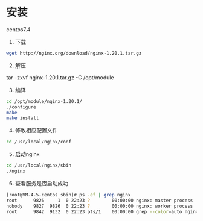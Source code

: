 # 安装

centos7.4

1. 下载

``` bash
wget http://nginx.org/download/nginx-1.20.1.tar.gz
```

2. 解压

tar -zxvf nginx-1.20.1.tar.gz -C /opt/module

3. 编译

``` bash
cd /opt/module/nginx-1.20.1/
./configure
make
make install
```

4. 修改相应配置文件

``` bash
cd /usr/local/nginx/conf
```

5. 启动nginx

``` bash
cd /usr/local/nginx/sbin
./nginx
```

6. 查看服务是否启动成功

``` bash
[root@VM-4-5-centos sbin]# ps -ef | grep nginx
root      9826     1  0 22:23 ?        00:00:00 nginx: master process ./ngin
nobody    9827  9826  0 22:23 ?        00:00:00 nginx: worker process
root      9842  9132  0 22:23 pts/1    00:00:00 grep --color=auto nginx
```